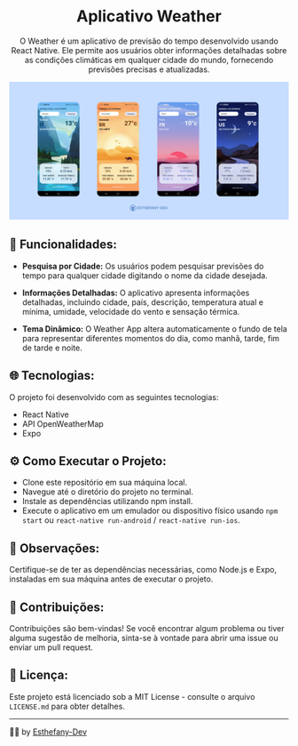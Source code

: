 <h1 align="center">Aplicativo Weather</h1>

<p align="center">O Weather é um aplicativo de previsão do tempo desenvolvido usando React Native. Ele permite aos usuários obter informações detalhadas sobre as condições climáticas em qualquer cidade do mundo, fornecendo previsões precisas e atualizadas.</p>

<img src="./assets/Weather-App-Banner.png">

<br>

<p align="justify">

## 🚀 Funcionalidades:

- **Pesquisa por Cidade:** Os usuários podem pesquisar previsões do tempo para qualquer cidade digitando o nome da cidade desejada.

- **Informações Detalhadas:** O aplicativo apresenta informações detalhadas, incluindo cidade, país, descrição, temperatura atual e mínima, umidade, velocidade do vento e sensação térmica.

- **Tema Dinâmico:** O Weather App altera automaticamente o fundo de tela para representar diferentes momentos do dia, como manhã, tarde, fim de tarde e noite.

## 🌐 Tecnologias:

O projeto foi desenvolvido com as seguintes tecnologias:
- React Native
- API OpenWeatherMap
- Expo
  
## ⚙️ Como Executar o Projeto:

- Clone este repositório em sua máquina local.
- Navegue até o diretório do projeto no terminal.
- Instale as dependências utilizando npm install.
- Execute o aplicativo em um emulador ou dispositivo físico usando `npm start` ou `react-native run-android` / `react-native run-ios`.

## 📝 Observações:
Certifique-se de ter as dependências necessárias, como Node.js e Expo, instaladas em sua máquina antes de executar o projeto.

## 🤝 Contribuições:
Contribuições são bem-vindas! Se você encontrar algum problema ou tiver alguma sugestão de melhoria, sinta-se à vontade para abrir uma issue ou enviar um pull request.

## 📜 Licença:
Este projeto está licenciado sob a MIT License - consulte o arquivo `LICENSE.md` para obter detalhes.
</p>

----
👩‍💻 by [Esthefany-Dev](https://github.com/Esthefany-Dev)
